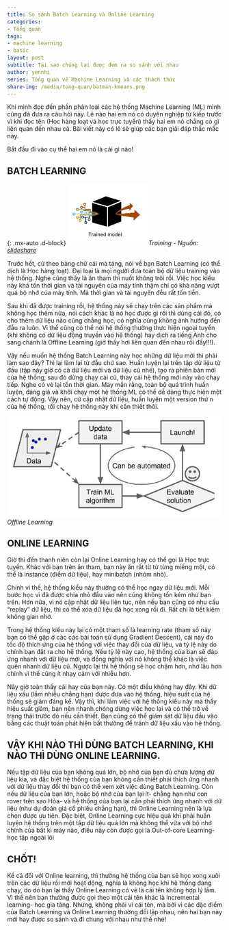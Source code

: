 ```yaml
---
title: So sánh Batch Learning và Online Learning
categories:
- Tổng quan
tags:
- machine learning
- basic
layout: post
subtitle: Tại sao chúng lại được đem ra so sánh với nhau
author: yennhi
series: Tổng quan về Machine Learning và các thách thức
share-img: /media/tong-quan/batman-kmeans.png
---
```


Khi mình đọc đến phần phân loại các hệ thống Machine Learning (ML) mình cũng đã đưa ra câu hỏi này. Lẽ nào hai em nó có duyên nghiệp từ kiếp trước vì khi đọc tên (Học hàng loạt và học trực tuyến) thấy hai em nó chẳng có gì liên quan đến nhau cả. Bài viết này có lẽ sẽ giúp các bạn giải đáp thắc mắc này.

Bắt đầu đi vào cụ thể hai em nó là cái gì nào!

## BATCH LEARNING

{: .mx-auto .d-block}
![Batch learning](/media/tong-quan/training-model.png)
*Training - Nguồn: [slideshare](https://www.slideshare.net/queirozfcom/online-machine-learning-introduction-and-examples)*

Trước hết, cứ theo bảng chữ cái mà táng, nói về bạn Batch Learning (có thể dịch là Học hàng loạt). Đại loại là mọi người đưa toàn bộ dữ liệu training vào hệ thống. Nghe cũng thấy là ăn tham thì nuốt không trôi rồi. Việc học kiểu này khá tốn thời gian và tài nguyên của máy tính thậm chí có khả năng vượt quá bộ nhớ của máy tính. Mà thời gian và tài nguyên đều rất tốn tiền. 

Sau khi đã được training rồi, hệ thống này sẽ chạy trên các sản phẩm mà không học thêm nữa, nói cách khác là nó học được gì rồi thì dùng cái đó, có cho thêm dữ liệu nào cũng chẳng học, có nghĩa cũng không ảnh hưởng đến đầu ra luôn. Vì thế cũng có thể nói hệ thống thường thực hiện ngoại tuyến (khi không có dữ liệu động truyền vào hệ thống) hay dịch ra tiếng Anh cho sang chảnh là Offline Learning (giờ thấy hơi liên quan đến nhau rồi đấy!!!).

Vậy nếu muốn hệ thống Batch Learning này học những dữ liệu mới thì phải làm sao đây? Thì lại làm lại từ đầu chứ sao. Huấn luyện lại trên tập dữ liệu từ đầu (tập này giờ có cả dữ liệu mới và dữ liệu cũ nhé), tạo ra phiên bản  mới của hệ thống, sau đó dừng chạy cái cũ, thay cái hệ thống mới này vào chạy tiếp. Nghe có vẻ lại tốn thời gian. May mắn rằng, toàn bộ quá trình huấn luyện, đáng giá và khởi chạy một hệ thống ML có thể dễ dàng thực hiện một cách tự động. Vậy nên, cứ cập nhật dữ liệu, huấn luyện một version thứ n của hệ thống, rồi chạy hệ thống này khi cần thiết thôi.

![Batch learning](/media/tong-quan/offline-learning.png)
*Offline Learning*

## ONLINE LEARNING

Giờ thì đến thanh niên còn lại Online Learning hay có thể gọi là Học trực tuyến. Khác với bạn trên ăn tham, bạn này ăn rất từ từ từng miếng một, có thể là instance (điểm dữ liệu), hay minibatch (nhóm nhỏ). 

Chính vì thế, hệ thống kiểu này thường có thể học ngay dữ liệu mới. Mỗi bước học vì đã được chia nhỏ đầu vào nên cũng không tốn kém như bạn trên. Hơn nữa, vì nó cập nhật dữ liệu liên tục, nên nếu bạn cũng có nhu cầu “replay” dữ liệu, thì có thể xóa dữ liệu đã học xong rồi đi. Rất chi là tiết kiệm không gian nhớ.

Trong hệ thống kiểu này lại có một tham số là learning rate (tham số này bạn có thể gặp ở các các bài toán sử dụng Gradient Descent), cái này đo tốc độ thích ứng của hệ thống với việc thay đổi của dữ liệu, và tỷ lệ này do chính bạn đặt ra cho hệ thống. Nếu tỷ lệ này cao, hệ thống của bạn sẽ đáp ứng nhanh với dữ liệu mới, và đồng nghĩa với nó không thể khác là việc quên nhanh dữ liệu cũ. Ngược lại thì hệ thống sẽ học chậm hơn, nhớ lâu hơn chính vì thế cũng ít nhạy cảm với nhiễu hơn.

Nãy giờ toàn thấy cái hay của bạn này. Có một điều không hay đây. Khi dữ liệu xấu (lắm nhiễu chẳng hạn) được đưa vào hệ thống, hiệu suất của hệ thống sẽ giảm đáng kể. Vậy thì, khi làm việc với hệ thống kiểu này mà thấy hiệu suất giảm, bạn nên nhanh chóng dừng việc học lại và có thể trở về trạng thái trước đó nếu cần thiết. Bạn cũng có thể giám sát dữ liệu đầu vào bằng các thuật toán phát hiện bất thường để tránh dữ liệu xấu vào hệ thống.

## VẬY KHI NÀO THÌ DÙNG BATCH LEARNING, KHI NÀO THÌ DÙNG ONLINE LEARNING.

Nếu tập dữ liệu của bạn không quá lớn, bộ nhớ của bạn đủ chứa lượng dữ liệu kia, và đặc biệt hệ thống của bạn không cần thiết phải thích ứng nhanh với dữ liệu thay đổi thì bạn có thể xem xét việc dùng Batch Learning. Còn nếu dữ liệu của bạn lớn, hoặc bộ nhớ của bạn lại ít- chẳng hạn như con rover trên sao Hỏa- và hệ thống của bạn lại cần phải thích ứng nhanh với dữ liệu (như dự đoán giá cổ phiếu chẳng hạn), thì Online Learning nên là lựa chọn được ưu tiên. Đặc biệt, Online Learning cực hiệu quả khi phải huấn luyện hệ thống trên một tập dữ liệu quá lớn mà không thể vừa với bộ nhớ chính của bất kì máy nào, điều này còn được gọi là Out-of-core Learning- học tập ngoài lõi

## CHỐT!

Kể cả đối với Online learning, thì thường hệ thống của bạn sẽ học xong xuôi trên các dữ liệu rồi mới hoạt động, nghĩa là không học khi hệ thống đang chạy, do dó bạn lại thấy Online Learning có vẻ là cái tên không hợp lý lắm. Vì thế nên bạn thường được gọi theo một cái tên khác là incremental learning- học gia tăng. Nhưng, không phải vì cái tên, mà bởi vì các đặc điểm của Batch Learning và Online Learning thường đối lập nhau, nên hai bạn này  mới hay được so sánh và đi chung với nhau như thế nhé!